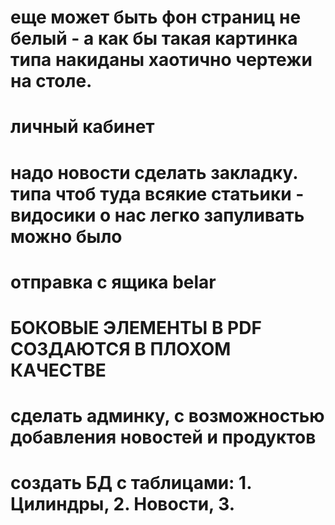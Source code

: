 <!-- # 2 по продукции только сказал чтоб сбоку было такая панелька... типо дерева... -->
<!-- # 3 по продукции еще лучше если они не картинками как сейчас - а списком чтоб были... -->
<!-- # в креплении штока - гильзы. последний пункт добавить. типа сам клиент чтоб писал если нечего не подошдо или чтото необычное хочет -->
<!-- # кубик чтоб крутился сам через секунд 5-10 -->
<!-- # в применяемости по видам техники - Донецкий экскаватор убрать... - -->

<!-- TODO -->
<!-- # по странице о предприятии тоже как то пустовато. надо чтото увеличить. чтоб не было пустых пробелов -->
<!-- # Распределительная компания в РБ ООО "ТехнокомплектТрейд" не красиво ООО перенеси -->
<!-- # там где про нас... нас раздвинуть чтоб побольше. т.е. как минимум треть от экрана.. -->
<!-- # контактное лицо  - все в одну полосочку -->
<!-- # на главной кароче . во первых как то пустовато. сделай больше кубик и цилиндр может быть крупнее шрифт -->
<!-- # картинки при щелкании на них.... должны раскрываться и их типа скачать моджно было. -->
<!-- # слоганн крупнее жирнее - чтоб в глаза бросался. -->
<!-- # слово производство добавить -->
<!-- # картиночки около . телефонов типо вацан вайбер смс и тел. .. в дальнейшем чтоб форма вылазила если у человека на телефоне или компе стоит приложение. -->
<!-- # фотки раскрывались чтоб посмотреть визуально с кем говоришь. когда щелкаешь на фамилию -->

# еще может быть фон страниц не белый - а как бы такая картинка типа накиданы хаотично чертежи на столе.

<!-- # цвет кнопок поменять -->

<!--! `Конструктор -->
<!-- # вообщем когда переходишь на товары. надо чтоб сразу был конструктор -->
<!-- # незабывай в конструкторе последние пункты типа опишите сами что надо . если не нашли проушину крышку из предложеных -->
<!-- # в третьих. там где крестики очистить у бонок и штуцеров поменять на кнопку очистить красную такую же как и в проушинах. и крышках задних -->
<!-- # по индивидуальному заказу... вверху обозначение оно должно меняться в зависимости от выбранных параметров... как дойдешь до туда... я тебе раскажу что от чего -->
<!-- # кнопку для отправки на почту + проверка на заполнение емэйла и телефона . адреса -->
<!-- # разбор сбор гидроцилиндра поболее -->
<!-- # по конструктору есть замечания. во первых убрать ограничения на то что водятся только цифры. кароче надо чтоб и буквы работали. -->
<!-- # продумай как письмо с конструктора что б отправлялось... а также проверку на телефон почту Фио  если не вписано . -->
<!-- # во вторых. в каждое окошко влазит 4 цифры. надо чтоб больше. лучше динамически ну а если не надо то хотяю цифр 10 -->
<!-- # в четвертых - это уже доработочка . когда тыкаешь на цвет было бы хорошо чтоб цилиндр раскрашывался в соответствующий цвет. -->


<!-- ! Новые раздеды -->


<!-- # корзина -->
<!-- # заказ из применяемости -->
<!-- # заказ из каталога -->
# личный кабинет

<!-- # так же закладка работа в белар надо. в ней наверно будет хорошо баяном запилить. типа 3 категориям... соискателям... школьникам - студентам - и рабочим(или остальным) ... разворачивается а там текст - у каждого свой ... требования. с текстом пока не определились -->
# надо новости сделать закладку. типа чтоб туда всякие статьики - видосики о нас легко запуливать можно было

<!-- # мицура Юлия Викторовна. отдел кадров  +3752931306016 -->


<!-- # TODO СДЕЛАТЬ СЕРВИС КОРЗИНЫ -->
# отправка с ящика belar <!--! СДЕЛАНО -->
# БОКОВЫЕ ЭЛЕМЕНТЫ В PDF СОЗДАЮТСЯ В ПЛОХОМ КАЧЕСТВЕ
# сделать админку, с возможностью добавления новостей и продуктов
# создать БД с таблицами: 1. Цилиндры, 2. Новости, 3. 
